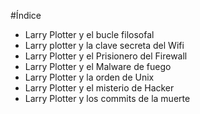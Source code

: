 #Índice

* Larry Plotter y el bucle filosofal
* Larry plotter y la clave secreta del Wifi
* Larry Plotter y el Prisionero del Firewall
* Larry Plotter y el Malware de fuego
* Larry Plotter y la orden de Unix
* Larry Plotter y el misterio de Hacker
* Larry Plotter y los commits de la muerte
